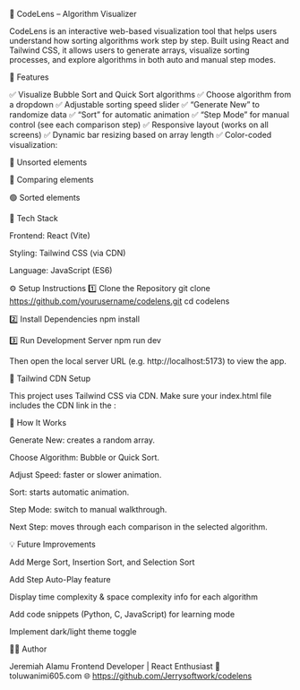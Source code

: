 🧠 CodeLens – Algorithm Visualizer

CodeLens is an interactive web-based visualization tool that helps users understand how sorting algorithms work step by step.
Built using React and Tailwind CSS, it allows users to generate arrays, visualize sorting processes, and explore algorithms in both auto and manual step modes.

🚀 Features

✅ Visualize Bubble Sort and Quick Sort algorithms
✅ Choose algorithm from a dropdown
✅ Adjustable sorting speed slider
✅ “Generate New” to randomize data
✅ “Sort” for automatic animation
✅ “Step Mode” for manual control (see each comparison step)
✅ Responsive layout (works on all screens)
✅ Dynamic bar resizing based on array length
✅ Color-coded visualization:

🔵 Unsorted elements

🔴 Comparing elements

🟢 Sorted elements

🧩 Tech Stack

Frontend: React (Vite)

Styling: Tailwind CSS (via CDN)

Language: JavaScript (ES6)

⚙️ Setup Instructions
1️⃣ Clone the Repository
git clone https://github.com/yourusername/codelens.git
cd codelens

2️⃣ Install Dependencies
npm install

3️⃣ Run Development Server
npm run dev


Then open the local server URL (e.g. http://localhost:5173) to view the app.

🎨 Tailwind CDN Setup

This project uses Tailwind CSS via CDN.
Make sure your index.html file includes the CDN link in the <head>:

<script src="https://cdn.tailwindcss.com"></script>

🧭 How It Works

Generate New: creates a random array.

Choose Algorithm: Bubble or Quick Sort.

Adjust Speed: faster or slower animation.

Sort: starts automatic animation.

Step Mode: switch to manual walkthrough.

Next Step: moves through each comparison in the selected algorithm.

💡 Future Improvements

Add Merge Sort, Insertion Sort, and Selection Sort

Add Step Auto-Play feature

Display time complexity & space complexity info for each algorithm

Add code snippets (Python, C, JavaScript) for learning mode

Implement dark/light theme toggle

👨‍💻 Author

Jeremiah Alamu
Frontend Developer | React Enthusiast
📧 toluwanimi605.com
🌐 https://github.com/Jerrysoftwork/codelens